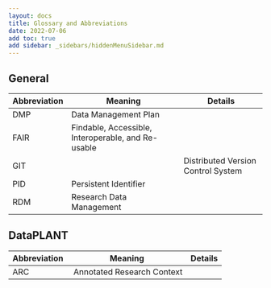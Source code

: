 ```yaml
---
layout: docs
title: Glossary and Abbreviations
date: 2022-07-06
add toc: true
add sidebar: _sidebars/hiddenMenuSidebar.md
---
```



## General

Abbreviation | Meaning | Details
---------|----------|---------
DMP | Data Management Plan | 
FAIR | Findable, Accessible, Interoperable, and Re-usable | 
GIT |  | Distributed Version Control System
PID | Persistent Identifier | 
RDM | Research Data Management | 

## DataPLANT

Abbreviation | Meaning | Details
---------|----------|---------
ARC | Annotated Research Context |  

